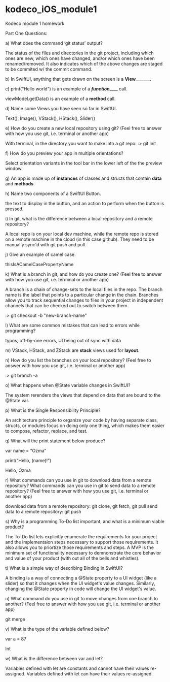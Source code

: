 # kodeco_iOS_module1
Kodeco module 1 homework

Part One Questions:

a) What does the command ‘git status’ output?

The status of the files and directories in the git project, including which ones are new, which ones have changed, and/or which ones have been renamed/removed. It also indicates which of the above changes are staged to be commited w/ the commit command.


b) In SwiftUI, anything that gets drawn on the screen is a ____View___________.


c) print(“Hello world”) is an example of a _____function_________ call.

viewModel.getData() is an example of a ______method______ call.


d) Name some Views you have seen so far in SwiftUI.

Text(), Image(), VStack(), HStack(), Slider()

e) How do you create a new local repository using git? (Feel free to answer with how you use git, i.e. terminal or another app)

With terminal, in the directory you want to make into a git repo:
:> git init

f) How do you preview your app in multiple orientations?

Select orientation variants in the tool bar in the lower left of the the preview window.

g) An app is made up of ____instances____ of classes and structs that contain ____data____  and ____methods____.

h) Name two components of a SwiftUI Button.

the text to display in the button, and an action to perform when the button is pressed.

i) In git, what is the difference between a local repository and a remote repository?

A local repo is on your local dev machine, while the remote repo is stored on a remote machine in the cloud (in this case github). They need to be manually sync'd with git push and pull.

j) Give an example of camel case.

thisIsACamelCasePropertyName

k) What is a branch in git, and how do you create one? (Feel free to answer with how you use git, i.e. terminal or another app)

A branch is a chain of change-sets to the local files in the repo. The branch name is the label that points to a particular change in the chain. Branches allow you to track sequential changes to files in your project in independent channels that can be checked out to switch between them.

:> git checkout -b "new-branch-name"

l) What are some common mistakes that can lead to errors while programming?

typos, off-by-one errors, UI being out of sync with data

m) VStack, HStack, and ZStack are ______stack______ views used for ______layout______.

n) How do you list the branches on your local repository? (Feel free to answer with how you use git, i.e. terminal or another app)

:> git branch -a

o) What happens when @State variable changes in SwiftUI?

The system rerenders the views that depend on data that are bound to the @State var.

p) What is the Single Responsibility Principle?

An architecture principle to organize your code by having separate class, structs, or modules focus on doing only one thing, which makes them easier to compose, refactor, replace, and test.

q) What will the print statement below produce?

var name = “Ozma”

print(“Hello, \(name)!”)

Hello, Ozma

r) What commands can you use in git to download data from a remote repository? What commands can you use in git to send data to a remote repository? (Feel free to answer with how you use git, i.e. terminal or another app)

download data from a remote repository:  git clone, git fetch, git pull
send data to a remote repository: git push

s) Why is a programming To-Do list important, and what is a minimum viable product?

The To-Do list lets explicitly enumerate the requirements for your project and the implementaion steps necessary to support those requirements. It also allows you to priortize those requirements and steps. A MVP is the minimum set of functionality necessary to demnonstrate the core behavior and value of your product (with out all of the bells and whistles).

t) What is a simple way of describing Binding in SwiftUI?

A binding is a way of connecting a @State property to a UI widget (like a slider) so that it changes when the UI widget's value changes. Similarly, changing the @State property in code will change the UI widget's value.

u) What command do you use in git to move changes from one branch to another? (Feel free to answer with how you use git, i.e. terminal or another app)

git merge

v) What is the type of the variable defined below?

var a = 87

Int

w) What is the difference between var and let?

Variables defined with let are constants and cannot have their values re-assigned. Variables defined with let can have their values re-assigned.
